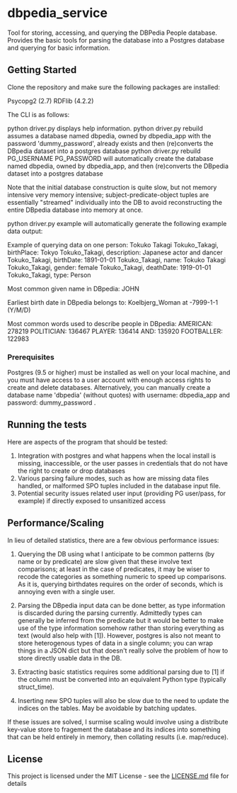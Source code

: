 # dbpedia_service

Tool for storing, accessing, and querying the DBPedia People database. Provides the basic tools for parsing the database into a Postgres database and querying for basic information.

## Getting Started

Clone the repository and make sure the following packages are installed:

Psycopg2 (2.7)
RDFlib (4.2.2)

The CLI is as follows:

python driver.py displays help information.
python driver.py rebuild assumes a database named dbpedia, owned by dbpedia_app with the password 'dummy_password', already exists and then (re)converts the DBpedia dataset into a postgres database
python driver.py rebuild PG_USERNAME PG_PASSWORD will automatically create the database named dbpedia, owned by dbpedia_app, and then (re)converts the DBpedia dataset into a postgres database

Note that the initial database construction is quite slow, but not memory intensive very memory intensive; subject-predicate-object tuples are essentially "streamed" individually into the DB to avoid reconstructing the entire DBpedia database into memory at once.

python driver.py example will automatically generate the following example data output:

Example of querying data on one person: Tokuko Takagi
Tokuko_Takagi, birthPlace: Tokyo
Tokuko_Takagi, description: Japanese actor and dancer
Tokuko_Takagi, birthDate: 1891-01-01
Tokuko_Takagi, name: Tokuko Takagi
Tokuko_Takagi, gender: female
Tokuko_Takagi, deathDate: 1919-01-01
Tokuko_Takagi, type: Person

Most common given name in DBpedia:
JOHN

Earliest birth date in DBpedia belongs to:
Koelbjerg_Woman at -7999-1-1 (Y/M/D)

Most common words used to describe people in DBpedia:
AMERICAN: 278219
POLITICIAN: 136467
PLAYER: 136414
AND: 135920
FOOTBALLER: 122983

### Prerequisites

Postgres (9.5 or higher) must be installed as well on your local machine, and you must have access to a user account with enough access rights to create and delete databases. Alternatively, you can manually create a database name 'dbpedia' (without quotes) with username: dbpedia_app and password: dummy_password .

## Running the tests

Here are aspects of the program that should be tested:

1. Integration with postgres and what happens when the local install is missing, inaccessible, or the user passes in credentials that do not have the right to create or drop databases
2. Various parsing failure modes, such as how are missing data files handled, or malformed SPO tuples included in the database input file.
3. Potential security issues related user input (providing PG user/pass, for example) if directly exposed to unsanitized access

## Performance/Scaling

In lieu of detailed statistics, there are a few obvious performance issues: 

1. Querying the DB using what I anticipate to be common patterns (by name or by predicate) are slow given that these involve text comparisons; at least in the case of predicates, it may be wiser to recode the categories as something numeric to speed up comparisons. As it is, querying birthdates requires on the order of seconds, which is annoying even with a single user. 

2. Parsing the DBpedia input data can be done better, as type information is discarded during the parsing currently. Admittedly types can generally be inferred from the predicate but it would be better to make use of the type information somehow rather than storing everything as text (would also help with [1]). However, postgres is also not meant to store heterogenous types of data in a single column; you can wrap things in a JSON dict but that doesn't really solve the problem of how to store directly usable data in the DB.

3. Extracting basic statistics requires some additional parsing due to [1] if the column must be converted into an equivalent Python type (typically struct_time). 

4. Inserting new SPO tuples will also be slow due to the need to update the indices on the tables. May be avoidable by batching updates.

If these issues are solved, I surmise scaling would involve using a distribute key-value store to fragement the database and its indices into something that can be held entirely in memory, then collating results (i.e. map/reduce).

## License

This project is licensed under the MIT License - see the [LICENSE.md](LICENSE.md) file for details
